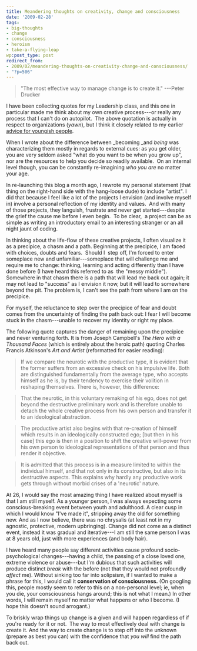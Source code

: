 ```yaml
---
title: Meandering thoughts on creativity, change and consciousness
date: '2009-02-28'
tags:
- big-thoughts
- change
- consciousness
- heroism
- take-a-flying-leap
wp:post_type: post
redirect_from:
- 2009/02/meandering-thoughts-on-creativity-change-and-consciousness/
- "?p=506"
---
```


>

> "The most effective way to manage change is to create it." ---Peter Drucker

I have been collecting quotes for my Leadership class, and this one in particular made me think about my own creative process---or really any process that I can't do on autopilot.  The above quotation is actually in respect to organizations (_yawn_), but I think it closely related to my earlier [advice for youngish people](http://www.island94.org/2009/02/18-25-moving-from-becoming-to-being/).

When I wrote about the difference between _becoming _and _being_ was characterizing them mostly in regards to external cues: as you get older, you are very seldom asked "what do you want to be when you grow up", nor are the resources to help you decide so readily available.  On an internal level though, you can be constantly re-imagining _who you are_ no matter your age.

In re-launching this blog a month ago, I rewrote my personal statement (that thing on the right-hand side with the hang-loose dude) to include "artist". I did that because I feel like a lot of the projects I envision (and involve myself in) involve a personal reflection of my identity and values.  And with many of those projects, they languish, frustrate and never get started---despite the grief the cause me before I even begin.  To be clear,  a project can be as simple as writing an introductory email to an interesting stranger or an all night jaunt of coding.

In thinking about the life-flow of these creative projects, I often visualize it as a precipice, a chasm and a path. Beginning at the precipice, I am faced with choices, doubts and fears.  Should I  step off, I'm forced to enter someplace new and unfamiliar---someplace that will challenge me and require me to change: thinking, learning and acting differently than I have done before (I have heard this referred to as  the "messy middle").  Somewhere in that chasm there is a path that will lead me back out again; it may not lead to "success" as I envision it now, but it will lead to somewhere beyond the pit. The problem is, I can't see the path from where I am on the precipice.

For myself, the reluctance to step over the precipice of fear and doubt comes from the uncertainty of finding the path back out: I fear I will become stuck in the chasm---unable to recover my identity or right my place.

The following quote captures the danger of remaining upon the precipice and never venturing forth. It is from Joseph Campbell's _The Hero with a Thousand Faces_ (which is entirely about the heroic path) quoting Charles Francis Atkinson's _Art and Artist_ (reformatted for easier reading):

>

> If we compare the neurotic with the productive type, it is evident that the former suffers from an excessive check on his impulsive life. Both are distinguished fundamentally from the average type, who accepts himself as he is, by their tendency to exercise their volition in reshaping themselves. There is, however, this difference:

> That the neurotic, in this voluntary remaking of his ego, does not get beyond the destructive preliminary work and is therefore unable to detach the whole creative process from his own person and transfer it to an ideological abstraction.

> The productive artist also begins with that re-creation of himself which results in an ideologically constructed ego; [but then in his case] this ego is then in a position to shift the creative will-power from his own person to ideological representations of that person and thus render it objective.

> It is admitted that this process is in a measure limited to within the individual himself, and that not only in its constructive, but also in its destructive aspects. This explains why hardly any productive work gets through without morbid crises of a 'neurotic' nature.

>

At 26, I would say the most amazing thing I have realized about myself is that I am still myself. As a younger person, I was always expecting some conscious-breaking event between youth and adulthood. A clear cusp in which I would know "I've made it", stripping away the old for something new. And as I now believe, there was no chrysalis (at least not in my agnostic, protective, modern upbringing). Change did not come as a distinct event, instead it was gradual and iterative---I am still the same person I was at 8 years old, just with more experiences (and body hair).

I have heard many people say different activities cause profound socio-psychological changes---having a child, the passing of a close loved one, extreme violence or abuse---but I'm dubious that such activities will produce distinct _break_ with the before (not that they would not profoundly _affect_ me). Without sinking too far into solipsism, if I wanted to make a phrase for this, I would call it **conservation of consciousness.** (On googling this, people mostly seem to refer to this on a non-personal level; ie, when you die, your consciousness hangs around; this is not what I mean.) In other words, I will remain myself no matter what happens or who I become. (I hope this doesn't sound arrogant.)

To briskly wrap things up change is a given and will happen regardless of if you're ready for it or not.  The way to most effectively deal with change is create it. And the way to create change is to step off into the unknown (prepare as best you can) with the confidence that _you will_ find the path back out.
